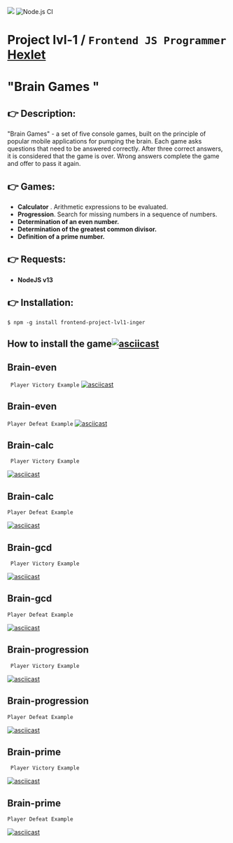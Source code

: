 <a href="https://codeclimate.com/github/codeclimate/codeclimate/maintainability"><img src="https://api.codeclimate.com/v1/badges/a99a88d28ad37a79dbf6/maintainability" /></a>
![Node.js CI](https://github.com/inger-na/frontend-project-lvl1/workflows/Node.js%20CI/badge.svg)

# Project lvl-1 / `Frontend JS Programmer` <a href="https://ru.hexlet.io/professions/frontend/projects/44">Hexlet</a>
# "**Brain Games** "
## :point_right: Description:

  "Brain Games" - a set of five console games, built on the principle of popular mobile applications for pumping the brain. Each game asks questions that need to be answered correctly. After three correct answers, it is considered that the game is over. Wrong answers complete the game and offer to pass it again.

 ## :point_right: Games:

  * **Calculator** . Arithmetic expressions to be evaluated.
  * **Progression**. Search for missing numbers in a sequence of numbers.
  * **Determination of an even number.**
  * **Determination of the greatest common divisor.**
  * **Definition of a prime number.**
## :point_right: Requests:
* **NodeJS v13**
## :point_right: Installation:
```$ npm -g install frontend-project-lvl1-inger```

## How to install the game[![asciicast](https://asciinema.org/a/iakIxr292dumTCcZKk4aJqIxa.svg)](https://asciinema.org/a/iakIxr292dumTCcZKk4aJqIxa)

## Brain-even 
` Player Victory Example`
[![asciicast](https://asciinema.org/a/i6IDRDhLFVA1Tnx5fNBgS1862.svg)](https://asciinema.org/a/i6IDRDhLFVA1Tnx5fNBgS1862)

## Brain-even 
`Player Defeat Example`
[![asciicast](https://asciinema.org/a/hJ4yemRlwzIrNA42TFjOqdAfz.svg)](https://asciinema.org/a/hJ4yemRlwzIrNA42TFjOqdAfz)

## Brain-calc 
` Player Victory Example`

[![asciicast](https://asciinema.org/a/323213.svg)](https://asciinema.org/a/323213)

## Brain-calc 
`Player Defeat Example`

 [![asciicast](https://asciinema.org/a/323418.svg)](https://asciinema.org/a/323418)

## Brain-gcd
` Player Victory Example`

[![asciicast](https://asciinema.org/a/7UhPLYpy4aIrIyLa3ugjEvzok.svg)](https://asciinema.org/a/7UhPLYpy4aIrIyLa3ugjEvzok)

## Brain-gcd
`Player Defeat Example`

[![asciicast](https://asciinema.org/a/BwaCrdQgz8CIeA14KGY1CHpNb.svg)](https://asciinema.org/a/BwaCrdQgz8CIeA14KGY1CHpNb)

## Brain-progression
` Player Victory Example`

[![asciicast](https://asciinema.org/a/n5ibW5bLjT4sLyTKNpzvghA8x.svg)](https://asciinema.org/a/n5ibW5bLjT4sLyTKNpzvghA8x)

## Brain-progression
`Player Defeat Example`

[![asciicast](https://asciinema.org/a/WGIBFybdGHKWEcODgnp4W7h91.svg)](https://asciinema.org/a/WGIBFybdGHKWEcODgnp4W7h91)

## Brain-prime
` Player Victory Example`

[![asciicast](https://asciinema.org/a/q1drhXV5TOCGFsNN9JIa51BCi.svg)](https://asciinema.org/a/q1drhXV5TOCGFsNN9JIa51BCi)

## Brain-prime
`Player Defeat Example`

[![asciicast](https://asciinema.org/a/xp264viWpY6lDA3LdX4xHn5f1.svg)](https://asciinema.org/a/xp264viWpY6lDA3LdX4xHn5f1)


